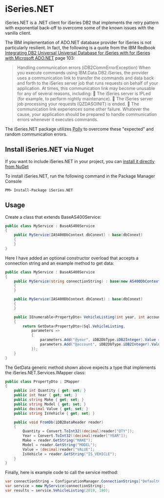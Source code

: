 # iSeries<span>.</span>NET

iSeries<span>.</span>NET is a .NET client for iSeries DB2 that implements the retry pattern with exponential back-off to overcome some of the known issues with the vanilla client.

The IBM implementation of ADO<span>.</span>NET database provider for iSeries is not particularly resilient. In fact, the following is a quote from the IBM Redbook [Integrating DB2 Universal Universal Database for iSeries with for iSeries with Microsoft ADO.NET](https://www.redbooks.ibm.com/redbooks/pdfs/sg246440.pdf) page 103:

> Handling communication errors (iDB2CommErrorException)
> When you execute commands using IBM.Data.DB2.iSeries, the provider uses a
> communication link to transfer the commands and data back and forth to the iSeries server
> job that runs requests on behalf of your application. At times, this communication link may
> become unusable for any of several reasons, including:
>  The iSeries server is IPLed (for example, to perform nightly maintenance).
>  The iSeries server job processing your requests (QZDASOINIT) is ended.
>  The communication link experiences some other failure.
> Whatever the cause, your application should be prepared to handle communication errors
> whenever it executes commands. 

The iSeries<span>.</span>NET package utilizes [Polly](https://github.com/App-vNext/Polly) to overcome these "expected" and random communication errors.

## Install iSeries<span>.</span>NET via Nuget
If you want to include iSeries<span>.</span>NET in your project, you can [install it directly from NuGet](https://www.nuget.org/packages/iSeries.NET/)

To install iSeries<span>.</span>NET, run the following command in the Package Manager Console
```
PM> Install-Package iSeries.NET
```

## Usage

Create a class that extends BaseAS400Service:
```c#
public class MyService : BaseAS400Service
{
    public MyService(IAS400DbContext dbConext) : base(dbConext)
    {
    }
}
```
Here I have added an optional constructor overload that accepts a connection string and an example method to get data:
```c#
public class MyService : BaseAS400Service
{
    public MyService(string connectionString) : base(new AS400DbContext(connectionString))
    {
    }

    public MyService(IAS400DbContext dbConext) : base(dbConext)
    {
    }

    public IEnumerable<PropertyDto> VehicleListing(int year, int account)
    {
        return GetData<PropertyDto>(Sql.VehicleListing,
            parameters =>
            {
                parameters.Add("@year", iDB2DbType.iDB2Integer).Value = year;
                parameters.Add("@account", iDB2DbType.iDB2Integer).Value = account;
            });
    }
}
```
The GetData generic method shown above expects a type that implements the iSeries.NET.Services.IMapper class:
```C#
public class PropertyDto : IMapper
{
    public int Quantity { get; set; }
    public int Year { get; set; }
    public string Make { get; set; }
    public string Model { get; set; }
    public decimal Value { get; set; }
    public string IsVehicle { get; set; }

    public void FromDb(iDB2DataReader reader)
    {
        Quantity = Convert.ToInt32((decimal)reader["QTY"]);
        Year = Convert.ToInt32((decimal)reader["YEAR"]);
        Make = reader.GetString("MAKE");
        Model = reader.GetString("MODEL");
        Value = (decimal)reader["VALUE"];
        IsVehicle = reader.GetString("IS_VEHICLE");
    }
}
```

Finally, here is example code to call the service method:
```C#
var connectionString = ConfigurationManager.ConnectionStrings["DefaultConnection"].ConnectionString;
var service = new MyService(connectionString);
var results = service.VehicleListing(2019, 180);
```